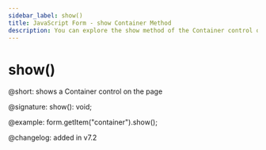 ```yaml
---
sidebar_label: show()
title: JavaScript Form - show Container Method 
description: You can explore the show method of the Container control of Form in the documentation of the DHTMLX JavaScript UI library. Browse developer guides and API reference, try out code examples and live demos, and download a free 30-day evaluation version of DHTMLX Suite 7.
---
```


# show()

@short: shows a Container control on the page

@signature: show(): void;

@example: form.getItem("container").show();

@changelog: added in v7.2
